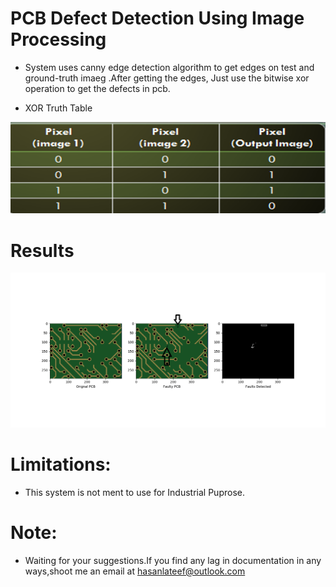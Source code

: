 # PCB Defect Detection Using Image Processing
* System uses canny edge detection algorithm to get edges on test and ground-truth imaeg .After getting the edges, Just use the bitwise xor operation to get the defects in pcb.

* XOR Truth Table

![](https://github.com/hasanlatif/Snapchat-like-Filters-python/blob/master/Readme_pics/xor.png)

# Results
![](https://github.com/hasanlatif/Snapchat-like-Filters-python/blob/master/Readme_pics/Result.png)



# Limitations: 
* This  system is not ment to use for Industrial Puprose.
# Note:
  * Waiting for your suggestions.If you find any lag in documentation in any ways,shoot me an email at hasanlateef@outlook.com




